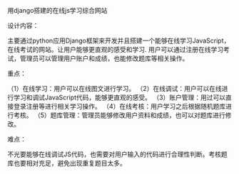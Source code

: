 用django搭建的在线js学习综合网站

设计内容：

主要通过python应用Django框架来开发并且搭建一个能够在线学习JavaScript，在线考试的网站。让用户能够更直观的感受和学习.
用户可以通过注册在线学习考试，管理员可以管理用户账户和成绩，也能修改题库等相关操作。

重点：

（1）在线学习：用户可以在线图文进行学习。
（2）在线调试：用户可以在线进行学习和调试JavaScript代码，能够更直观的感受。
（3）账户管理：用过可以直接登录注册等进行相关学习操作。
（4）在线考核：用户学习之后根据随机题库进行考核。
（5）题库管理：管理员能够修改用户资料和成绩，也可以对题库进行修改。

难点：

不光要能够在线调试JS代码，也需要对用户输入的代码进行合理性判断。考核题库也要相对充足，避免出现重复题目太多。
